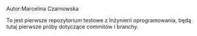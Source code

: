 Autor:Marcelina Czarnowska

To jest pierwsze repozytorium testowe z Inżynierii oprogramowania,
będą tutaj pierwsze próby dotyczące commitów i branchy.

